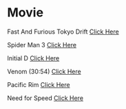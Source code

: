 # Movie
Fast And Furious Tokyo Drift
[Click Here](https://drive.google.com/file/d/1HAS9xxonRByJVXl9LcTWgTOsoa7WU4LI/view?usp=drivesdk)

Spider Man 3
[Click Here](https://drive.google.com/file/d/1JU2VOH_k4MKpVEXUXv101oZ6cbwOGBsE/view?usp=drivesdk)

Initial D
[Click Here](https://drive.google.com/file/d/1JFAuV8dY9UP-hhz9sWu3fS9C87KP0ovM/view?usp=drivesdk)

Venom (30:54)
[Click Here](https://drive.google.com/file/d/1S3u1l0MihGIkhkBR5uGWKYcJI6RHzoIf/view?usp=drivesdk)

Pacific Rim
[Click Here](https://drive.google.com/file/d/1S2Dxit3GJqXLKwnCRhXVuauvj6z5vshS/view?usp=drivesdk)

Need for Speed
[Click Here](https://drive.google.com/file/d/1_Qph26n-d2dt1iputiuDUnlU8gbxde8U/view?usp=drivesdk)
